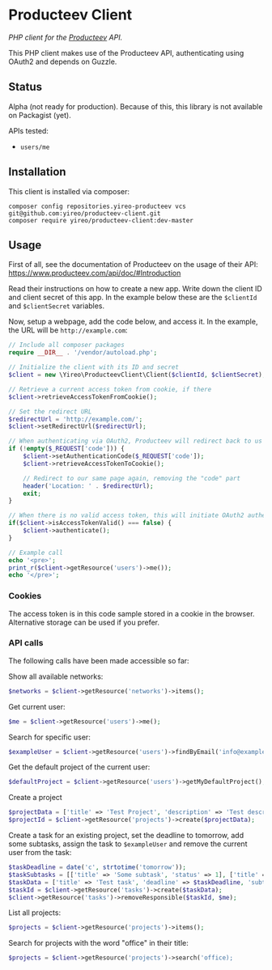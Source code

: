 # Producteev Client
*PHP client for the [Producteev](https://www.producteev.com/) API.*

This PHP client makes use of the Producteev API, authenticating using OAuth2 and depends on Guzzle.

## Status
Alpha (not ready for production). Because of this, this library is not available on Packagist (yet).

APIs tested:
- `users/me`

## Installation
This client is installed via composer:

    composer config repositories.yireo-producteev vcs git@github.com:yireo/producteev-client.git
    composer require yireo/producteev-client:dev-master

## Usage
First of all, see the documentation of Producteev on the usage of their API:
https://www.producteev.com/api/doc/#Introduction

Read their instructions on how to create a new app. Write down the client ID and client secret of this app. In the example below these are the `$clientId` and `$clientSecret` variables.

Now, setup a webpage, add the code below, and access it. In the example, the URL will be `http://example.com`:

```php
// Include all composer packages
require __DIR__ . '/vendor/autoload.php';

// Initialize the client with its ID and secret
$client = new \Yireo\ProducteevClient\Client($clientId, $clientSecret);

// Retrieve a current access token from cookie, if there
$client->retrieveAccessTokenFromCookie();

// Set the redirect URL
$redirectUrl = 'http://example.com/';
$client->setRedirectUrl($redirectUrl);

// When authenticating via OAuth2, Producteev will redirect back to us with a "code" set
if (!empty($_REQUEST['code'])) {
    $client->setAuthenticationCode($_REQUEST['code']);
    $client->retrieveAccessTokenToCookie();

    // Redirect to our same page again, removing the "code" part
    header('Location: ' . $redirectUrl);
    exit;
}

// When there is no valid access token, this will initiate OAuth2 authentication including a redirect to the Producteev webpage
if($client->isAccessTokenValid() === false) {
    $client->authenticate();
}

// Example call
echo '<pre>';
print_r($client->getResource('users')->me());
echo '</pre>';
```

### Cookies
The access token is in this code sample stored in a cookie in the browser. Alternative storage can be used if you prefer.

### API calls
The following calls have been made accessible so far:

Show all available networks:
```php
$networks = $client->getResource('networks')->items();
```

Get current user:
```php
$me = $client->getResource('users')->me();
```

Search for specific user:
```php
$exampleUser = $client->getResource('users')->findByEmail('info@example.com');
```

Get the default project of the current user:
```php
$defaultProject = $client->getResource('users')->getMyDefaultProject();
```

Create a project
```php
$projectData = ['title' => 'Test Project', 'description' => 'Test description'];
$projectId = $client->getResource('projects')->create($projectData);
```

Create a task for an existing project, set the deadline to tomorrow, add some subtasks, assign the task to `$exampleUser` and remove the current user from the task:
```php
$taskDeadline = date('c', strtotime('tomorrow'));
$taskSubtasks = [['title' => 'Some subtask', 'status' => 1], ['title' => 'Another subtask', 'status' => 1]];
$taskData = ['title' => 'Test task', 'deadline' => $taskDeadline, 'subtasks' => $taskSubtasks, 'responsibles' => [$exampleUser], 'project' => ['id' => $projectId]];
$taskId = $client->getResource('tasks')->create($taskData);
$client->getResource('tasks')->removeResponsible($taskId, $me);
```

List all projects:
```php
$projects = $client->getResource('projects')->items();
```

Search for projects with the word "office" in their title:
```php
$projects = $client->getResource('projects')->search('office);
```
